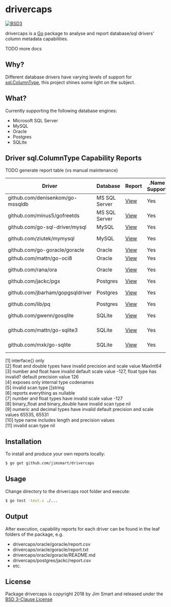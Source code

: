 # drivercaps

[![BSD3](https://img.shields.io/badge/license-BSD3-blue.svg?style=flat)](LICENSE.md)

drivercaps is a [Go](https://golang.org) package to analyse and report database/sql drivers' column metadata capabilities.

TODO more docs

## Why?

Different database drivers have varying levels of support for [sql.ColumnType](https://golang.org/pkg/database/sql/#ColumnType), this project shines some light on the subject.

## What?

Currently supporting the following database engines:

- Microsoft SQL Server
- MySQL
- Oracle
- Postgres
- SQLite

## Driver sql.ColumnType Capability Reports

TODO generate report table (vs manual maintenance)

Driver | Database | Report | .Name<br/>Support | .DBTypeName<br/>Support | .Nullable<br/>Support | .DecimalSize<br/>Support | .Length<br/>Support | .ScanType<br/>Support
---|---|---|---|---|---|---|---|---
github.com/denisenkom/go-mssqldb | MS SQL Server | [View](https://github.com/jimsmart/drivercaps/tree/master/mssql/denisenkom) | Yes | Yes | Yes | Yes | Yes | Typed
github.com/minus5/gofreetds | MS SQL Server | [View](https://github.com/jimsmart/drivercaps/tree/master/mssql/minus5) | Yes | No | No | No | No | Default &#91;1&#93;
github.com/go-sql-driver/mysql | MySQL | [View](https://github.com/jimsmart/drivercaps/tree/master/mysql/gosqldriver) | Yes | Yes | Yes | Mostly &#91;2&#93; | No | Typed
github.com/ziutek/mymysql | MySQL | [View](https://github.com/jimsmart/drivercaps/tree/master/mysql/ziutek) | Yes | No | No | No | No | Default &#91;1&#93;
github.com/go-goracle/goracle | Oracle | [View](https://github.com/jimsmart/drivercaps/tree/master/oracle/goracle) | Yes | Yes | Yes | Mostly &#91;3&#93; | Yes | Typed
github.com/mattn/go-oci8 | Oracle | [View](https://github.com/jimsmart/drivercaps/tree/master/oracle/mattn) | Yes | Invalid &#91;4&#93; | No | No | Yes | Invalid &#91;5&#93;
github.com/rana/ora | Oracle | [View](https://github.com/jimsmart/drivercaps/tree/master/oracle/rana) | Yes | Yes | Invalid &#91;6&#93; | Kinda &#91;7&#93; | Yes | Typed &#91;8&#93;
github.com/jackc/pgx | Postgres | [View](https://github.com/jimsmart/drivercaps/tree/master/postgres/jackc) | Yes | Yes | No | Kinda &#91;9&#93; | Yes | Typed
github.com/jbarham/gopgsqldriver | Postgres | [View](https://github.com/jimsmart/drivercaps/tree/master/postgres/jbarham) | Yes | No | No | No | No | Default &#91;1&#93;
github.com/lib/pq | Postgres | [View](https://github.com/jimsmart/drivercaps/tree/master/postgres/lib) | Yes | Yes | No | Kinda &#91;9&#93; | Yes | Typed
github.com/gwenn/gosqlite | SQLite | [View](https://github.com/jimsmart/drivercaps/tree/master/sqlite/gwenn) | Yes | Yes &#91;10&#93; | No | No | No | Invalid &#91;11&#93;
github.com/mattn/go-sqlite3 | SQLite | [View](https://github.com/jimsmart/drivercaps/tree/master/sqlite/mattn) | Yes | Yes &#91;10&#93; | Invalid &#91;6&#93; | No | No | Invalid &#91;11&#93;
github.com/mxk/go-sqlite | SQLite | [View](https://github.com/jimsmart/drivercaps/tree/master/sqlite/mxk) | Yes | No | No | No | No | Default &#91;1&#93;

&#91;1&#93; interface{} only<br/>
&#91;2&#93; float and double types have invalid precision and scale value MaxInt64<br/>
&#91;3&#93; number and float have invalid default scale value -127, float type has invalid? default precision value 126<br/>
&#91;4&#93; exposes only internal type codenames<br/>
&#91;5&#93; invalid scan type []string<br/>
&#91;6&#93; reports everything as nullable<br/>
&#91;7&#93; number and float types have invalid scale value -127<br/>
&#91;8&#93; binary_float and binary_double have invalid scan type nil<br/>
&#91;9&#93; numeric and decimal types have invalid default precision and scale values 65535, 65531<br/>
&#91;10&#93; type name includes length and precision values<br/>
&#91;11&#93; invalid scan type nil

## Installation

To install and produce your own reports locally:

```bash
$ go get github.com/jimsmart/drivercaps
```

## Usage

Change directory to the drivercaps root folder and execute:

```bash
$ go test -test.v ./...
```

## Output

After execution, capability reports for each driver can be found in the leaf folders of the package, e.g.

- drivercaps/oracle/goracle/report.csv
- drivercaps/oracle/goracle/report.txt
- drivercaps/oracle/goracle/README.md
- drivercaps/postgres/jackc/report.csv
- etc.

## License

Package drivercaps is copyright 2018 by Jim Smart and released under the [BSD 3-Clause License](LICENSE.md)
